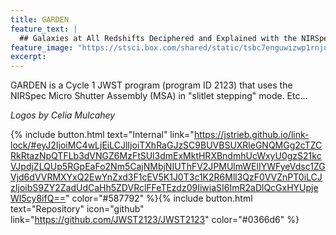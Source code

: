 ```yaml
---
title: GARDEN
feature_text: |
  ## Galaxies at All Redshifts Deciphered and Explained with the NIRSpec MSA
feature_image: "https://stsci.box.com/shared/static/tsbc7enguwizwp1rnjunmwf0gr2i5sde.png"
excerpt:
---
```


GARDEN is a Cycle 1 JWST program (program ID 2123) that uses the NIRSpec Micro Shutter Assembly (MSA) in "slitlet stepping" mode. Etc...

_Logos by Celia Mulcahey_

{% include button.html text="Internal" link="https://jstrieb.github.io/link-lock/#eyJ2IjoiMC4wLjEiLCJlIjoiTXhRaGJzSC9BUVBSUXRleGNQMGg2cTZCRkRtazNpQTFLb3dVNGZ6MzFtSUl3dmExMktHRXBndmhUcWxyU0gzS21kcVJpdjZLQUp5RGpEaFo2Nm5CajNMbjNIUThFV2JPMUlmWElIYWFyeVdsc1ZGVjd6dVVRMXYxQ2EwYnZxd3F1cEV5K1J0T3c1K2R6Mll3QzF0VVZnPT0iLCJzIjoibS9ZY2ZadUdCaHh5ZDVRclFFeTEzdz09IiwiaSI6ImR2aDlQcGxHYUpjeWI5cy8ifQ==" color="#587792" %}{% include button.html text="Repository" icon="github" link="https://github.com/JWST2123/JWST2123" color="#0366d6" %}

